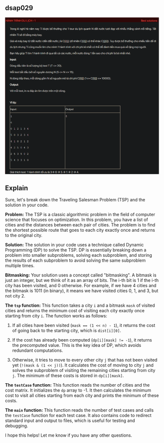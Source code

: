 ## dsap029
![alt text](image.png)

## Explain
Sure, let's break down the Traveling Salesman Problem (TSP) and the solution in your code.

**Problem:**
The TSP is a classic algorithmic problem in the field of computer science that focuses on optimization. In this problem, you have a list of cities and the distances between each pair of cities. The problem is to find the shortest possible route that goes to each city exactly once and returns to the original city.

**Solution:**
The solution in your code uses a technique called Dynamic Programming (DP) to solve the TSP. DP is essentially breaking down a problem into smaller subproblems, solving each subproblem, and storing the results of each subproblem to avoid solving the same subproblem multiple times.

**Bitmasking:**
Your solution uses a concept called "bitmasking". A bitmask is just an integer, but we think of it as an array of bits. The i-th bit is 1 if the i-th city has been visited, and 0 otherwise. For example, if we have 4 cities and the bitmask is 1011 (in binary), it means we have visited cities 0, 1, and 3, but not city 2.

**The `tsp` function:**
This function takes a city `i` and a bitmask `mask` of visited cities and returns the minimum cost of visiting each city exactly once starting from city `i`. The function works as follows:

1. If all cities have been visited (`mask == (1 << n) - 1`), it returns the cost of going back to the starting city, which is `dist[i][0]`.

2. If the cost has already been computed (`dp[i][mask] != -1`), it returns the precomputed value. This is the key idea of DP, which avoids redundant computations.

3. Otherwise, it tries to move to every other city `j` that has not been visited yet (`!(mask & (1 << j))`). It calculates the cost of moving to city `j` and solves the subproblem of visiting the remaining cities starting from city `j`. The minimum of these costs is stored in `dp[i][mask]`.

**The `testCase` function:**
This function reads the number of cities and the cost matrix. It initializes the `dp` array to -1. It then calculates the minimum cost to visit all cities starting from each city and prints the minimum of these costs.

**The `main` function:**
This function reads the number of test cases and calls the `testCase` function for each test case. It also contains code to redirect standard input and output to files, which is useful for testing and debugging.

I hope this helps! Let me know if you have any other questions.